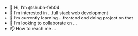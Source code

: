 - 👋 Hi, I’m @shubh-feb04
- 👀 I’m interested in ...full stack web development
- 🌱 I’m currently learning ...frontend and doing project on that
- 💞️ I’m looking to collaborate on ...
- 📫 How to reach me ...

<!---
shubh-feb04/shubh-feb04 is a ✨ special ✨ repository because its `README.md` (this file) appears on your GitHub profile.
You can click the Preview link to take a look at your changes.
--->

